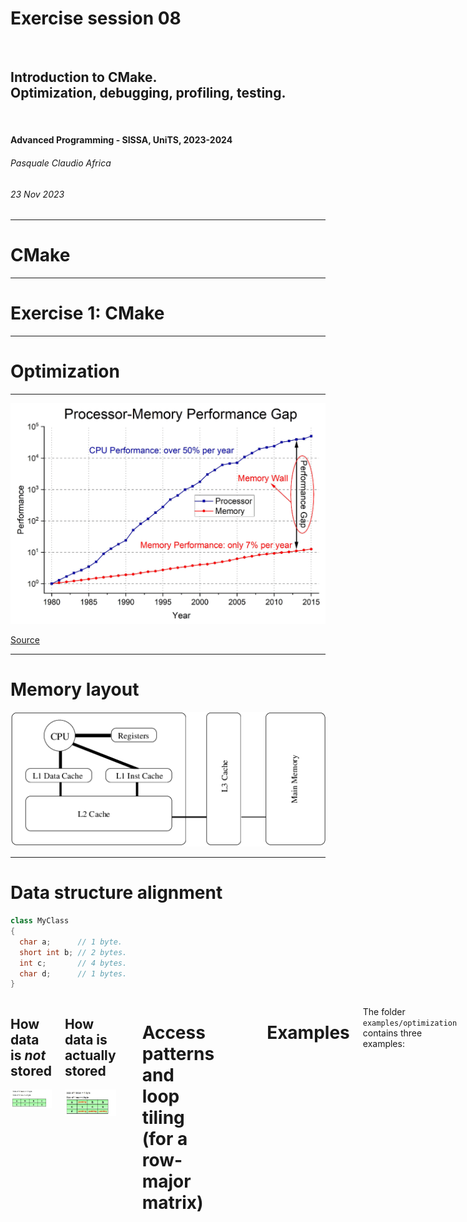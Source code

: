 <!--
title: Exercise session 08
paginate: true

_class: titlepage
-->

# Exercise session 08
<br>

## Introduction to CMake.<br>Optimization, debugging, profiling, testing.
<br>

#### Advanced Programming - SISSA, UniTS, 2023-2024

###### Pasquale Claudio Africa

###### 23 Nov 2023

---

<!--
_class: titlepage
-->

# CMake

---

# Exercise 1: CMake

---

<!--
_class: titlepage
-->

# Optimization

---

![bg fit](images/cpu_memory_performance_gap.png)

[Source](https://doi.org/10.3390/electronics12030754)

---

# Memory layout

![bg 50%](images/memory_layout.png)

---

# Data structure alignment

```cpp
class MyClass
{
  char a;      // 1 byte.
  short int b; // 2 bytes.
  int c;       // 4 bytes.
  char d;      // 1 bytes.
}
```

<div class="columns">
<div>

## How data is *not* stored
![w:500px](images/padding_pre.jpg)

</div>
<div>

## How data is actually stored
![w:500px](images/padding_post.png)

</div>

---

# Access patterns and loop tiling (for a row-major matrix)

![w:800px](images/access_patterns.png)

![w:800px](images/loop_tiling.png)

---

# Examples

The folder `examples/optimization` contains three examples:

1. **`data_alignment`** compares the memory occupation of two objects containing the same data members but with different data alignment/padding.
2. **`loop_unrolling`** implements a function that multiplies all elements in a `std::vector` by looping over all its elements and returns the result. The executable compares the performance with those obtained exploiting loop unrolling.
3. **`static`** implements a function that allocates a `std::vector` and, taking an index as input, returns the corresponding value. The executable compares the performance with those obtained by declaring the vector `static`.

---

# Exercise 2: Optimization

The `hints/ex2/` directory contains the implementation of a class for dense matrices organized as **column-major**.

Implement the following operations:
- `transpose()` $A = A^T$.
- `operator*`: matrix-matrix multiplication.

---

# Exercise 2: Optimization (hints)

- Transpose the first factor in matrix multiplication before performing the product.
- Compare the execution speed with the previous implementation.
- Generate a coverage report using `lcov` and a profiling check using `valgrind`.

---

<!--
_class: titlepage
-->

# Debugging

---

# Examples

The content of `examples/debug` was inspired by [this repository](https://github.com/cme212/course) and shows basic techniques for debugging as well as an introduction to `gdb`.

## Further readings
- [Defensive programming and debugging](https://gjbex.github.io/Defensive_programming_and_debugging/).
- [Cpp Undefined Behaviour 101](https://mohitmv.github.io/blog/Cpp-Undefined-Behaviour-101/)
- [Shocking Undefined Behaviour In Action](https://mohitmv.github.io/blog/Shocking-Undefined-Behaviour-In-Action/)

---

# Exercise 3: Debugging

linked list

1. Compilation errors
2. Runtime errors (including a segmentation fault)
- a memory leak
- a possible segmentation fault, not captured by the main

---

# Exercise 3: Debugging (hints)


print: current = nullptr
what happens if you try to erase a node not present in the list?)

---

<!--
_class: titlepage
-->

# Profiling

---

# Exercise 4: Profiling

generate coverage report

---

<!--
_class: titlepage
-->

# Testing

---

# Exercise 5: Testing

use Google Test

---

